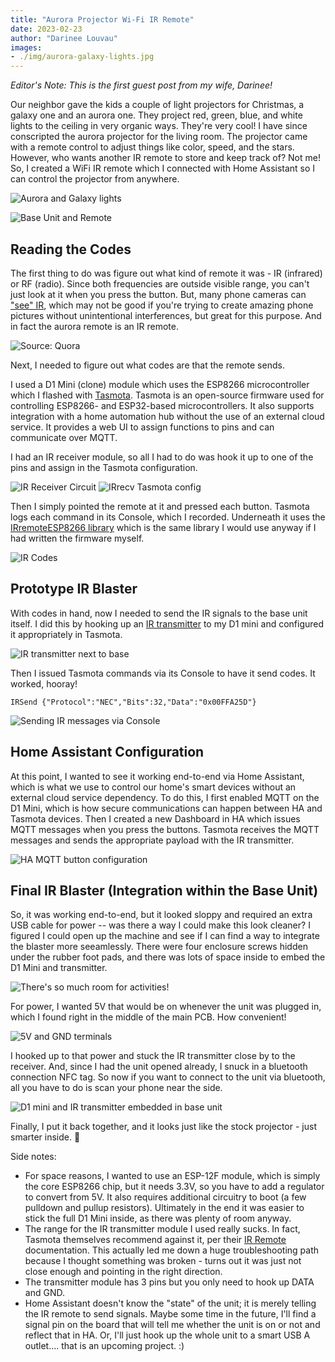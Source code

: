 ```yaml
---
title: "Aurora Projector Wi-Fi IR Remote"
date: 2023-02-23
author: "Darinee Louvau"
images:
- ./img/aurora-galaxy-lights.jpg
---
```


*Editor's Note: This is the first guest post from my wife, Darinee!*

Our neighbor gave the kids a couple of light projectors for Christmas, a galaxy one and an aurora one.  They project red, green, blue, and white lights to the ceiling in very organic ways.  They're very cool!  I have since conscripted the aurora projector for the living room.  The projector came with a remote control to adjust things like color, speed, and the stars.  However, who wants another IR remote to store and keep track of?  Not me!  So, I created a WiFi IR remote which I connected with Home Assistant so I can control the projector from anywhere. 

![Aurora and Galaxy lights](./img/aurora-galaxy-lights.jpg)

![Base Unit and Remote](./img/base-unit-and-remote.jpg)

## Reading the Codes

The first thing to do was figure out what kind of remote it was - IR (infrared) or RF (radio).  Since both frequencies are outside visible range, you can't just look at it when you press the button.  But, many phone cameras can ["see" IR](https://www.quora.com/Can-your-phone-camera-see-infrared-light), which may not be good if you're trying to create amazing phone pictures without unintentional interferences, but great for this purpose. And in fact the aurora remote is an IR remote.

![Source: Quora](./img/quora-ir-visible-from-phone-camera.jpg) 

Next, I needed to figure out what codes are that the remote sends.

I used a D1 Mini (clone) module which uses the ESP8266 microcontroller which I flashed with [Tasmota](https://tasmota.github.io/docs/).  Tasmota is an open-source firmware used for controlling ESP8266- and ESP32-based microcontrollers.  It also supports integration with a home automation hub without the use of an external cloud service.  It provides a web UI to assign functions to pins and can communicate over MQTT.

I had an IR receiver module, so all I had to do was hook it up to one of the pins and assign in the Tasmota configuration.  

![IR Receiver Circuit](./img/ir-reader.jpg)
![IRrecv Tasmota config](./img/tasmota-irrecv.png)

Then I simply pointed the remote at it and pressed each button.  Tasmota logs each command in its Console, which I recorded.  Underneath it uses the [IRremoteESP8266 library](https://github.com/crankyoldgit/IRremoteESP8266) which is the same library I would use anyway if I had written the firmware myself.

![IR Codes](./img/ir-codes.png)


## Prototype IR Blaster

With codes in hand, now I needed to send the IR signals to the base unit itself.  I did this by hooking up an [IR transmitter](https://smile.amazon.com/Gikfun-Digital-Receiver-Transmitter-Arduino/dp/B0816P2545/ref=sr_1_4) to my D1 mini and configured it appropriately in Tasmota.

![IR transmitter next to base](./img/ir-transmitter-and-base.jpg)

Then I issued Tasmota commands via its Console to have it send codes.  It worked, hooray!
```
IRSend {"Protocol":"NEC","Bits":32,"Data":"0x00FFA25D"}
```

![Sending IR messages via Console](./img/tasmota-irsend-command.png)


## Home Assistant Configuration
At this point, I wanted to see it working end-to-end via Home Assistant, which is what we use to control our home's smart devices without an external cloud service dependency.  To do this, I first enabled MQTT on the D1 Mini, which is how secure communications can happen between HA and Tasmota devices.  Then I created a new Dashboard in HA which issues MQTT messages when you press the buttons.  Tasmota receives the MQTT messages and sends the appropriate payload with the IR transmitter. 

![HA MQTT button configuration](./img/ha-mqtt-configuration.png)

## Final IR Blaster (Integration within the Base Unit)
So, it was working end-to-end, but it looked sloppy and required an extra USB cable for power -- was there a way I could make this look cleaner?  I figured I could open up the machine and see if I can find a way to integrate the blaster more seeamlessly.  There were four enclosure screws hidden under the rubber foot pads, and there was lots of space inside to embed the D1 Mini and transmitter.

![There's so much room for activities!](./img/base-unit-open.jpg)

For power, I wanted 5V that would be on whenever the unit was plugged in, which I found right in the middle of the main PCB.  How convenient!

![5V and GND terminals](./img/base-unit-5v-gnd.jpg)

I hooked up to that power and stuck the IR transmitter close by to the receiver.  And, since I had the unit opened already, I snuck in a bluetooth connection NFC tag.  So now if you want to connect to the unit via bluetooth, all you have to do is scan your phone near the side.

![D1 mini and IR transmitter embedded in base unit](./img/ir-blaster.jpg)

Finally, I put it back together, and it looks just like the stock projector - just smarter inside. 🎉 

Side notes:
* For space reasons, I wanted to use an ESP-12F module, which is simply the core ESP8266 chip, but it needs 3.3V, so you have to add a regulator to convert from 5V.  It also requires additional circuitry to boot (a few pulldown and pullup resistors).  Ultimately in the end it was easier to stick the full D1 Mini inside, as there was plenty of room anyway.
* The range for the IR transmitter module I used really sucks.  In fact, Tasmota themselves recommend against it, per their [IR Remote](https://tasmota.github.io/docs/IR-Remote/) documentation.  This actually led me down a huge troubleshooting path because I thought something was broken - turns out it was just not close enough and pointing in the right direction.
* The transmitter module has 3 pins but you only need to hook up DATA and GND.
* Home Assistant doesn't know the "state" of the unit; it is merely telling the IR remote to send signals.  Maybe some time in the future, I'll find a signal pin on the board that will tell me whether the unit is on or not and reflect that in HA.  Or, I'll just hook up the whole unit to a smart USB A outlet.... that is an upcoming project. :)

